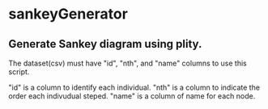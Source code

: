 # sankeyGenerator
## Generate Sankey diagram using plity.

The dataset(csv) must have "id", "nth", and "name" columns to use this script.

"id" is a column to identify each individual.
"nth" is a column to indicate the order each indivudual steped. 
"name" is a column of name for each node.


